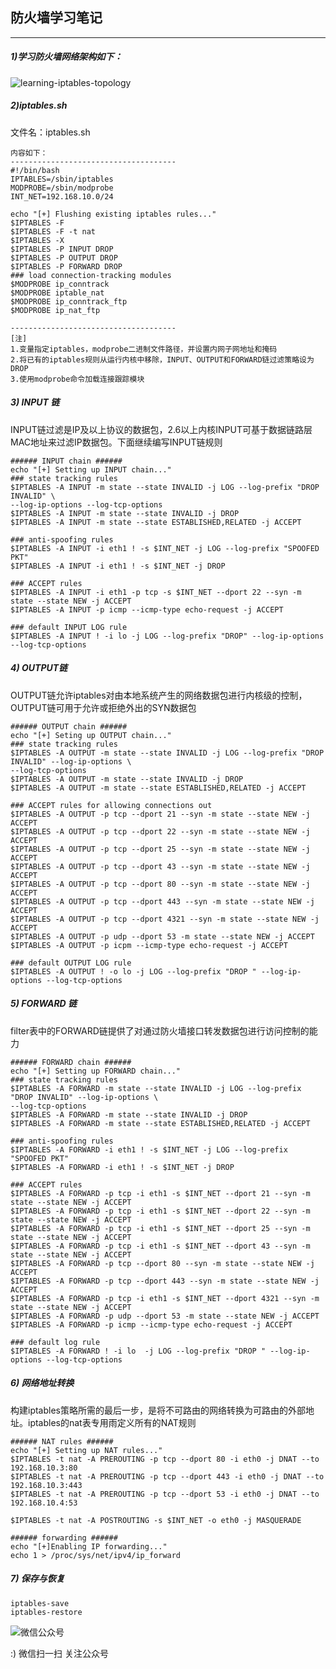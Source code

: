 <!--
author: os4uinfo
head: https://os4u.info/blog/img/sun.png
date: 2017-06-07
title: 防火墙学习笔记（1）
tags: iptables 
images: https://os4u.info/blog/img/sun.png
category: iptables
status: publish
summary: iptables学习，本节主要介绍防火墙的默认策略
-->

防火墙学习笔记
-
---



##### 1)学习防火墙网络架构如下：

![learning-iptables-topology](https://www.os4u.info/blog/iptables/images/learning-iptables-topology.png)

##### 2)iptables.sh

文件名：iptables.sh

```
内容如下：
-------------------------------------
#!/bin/bash
IPTABLES=/sbin/iptables
MODPROBE=/sbin/modprobe
INT_NET=192.168.10.0/24

echo "[+] Flushing existing iptables rules..."
$IPTABLES -F
$IPTABLES -F -t nat
$IPTABLES -X
$IPTABLES -P INPUT DROP
$IPTABLES -P OUTPUT DROP
$IPTABLES -P FORWARD DROP
### load connection-tracking modules
$MODPROBE ip_conntrack
$MODPROBE iptable_nat
$MODPROBE ip_conntrack_ftp
$MODPROBE ip_nat_ftp

-------------------------------------
[注] 
1.变量指定iptables，modprobe二进制文件路径，并设置内网子网地址和掩码
2.将已有的iptables规则从运行内核中移除，INPUT、OUTPUT和FORWARD链过滤策略设为DROP
3.使用modprobe命令加载连接跟踪模块

```
##### 3) INPUT 链

INPUT链过滤是IP及以上协议的数据包，2.6以上内核INPUT可基于数据链路层MAC地址来过滤IP数据包。下面继续编写INPUT链规则

```
###### INPUT chain ######
echo "[+] Setting up INPUT chain..."
### state tracking rules
$IPTABLES -A INPUT -m state --state INVALID -j LOG --log-prefix "DROP INVALID" \
--log-ip-options --log-tcp-options
$IPTABLES -A INPUT -m state --state INVALID -j DROP
$IPTABLES -A INPUT -m state --state ESTABLISHED,RELATED -j ACCEPT

### anti-spoofing rules
$IPTABLES -A INPUT -i eth1 ! -s $INT_NET -j LOG --log-prefix "SPOOFED PKT"
$IPTABLES -A INPUT -i eth1 ! -s $INT_NET -j DROP

### ACCEPT rules
$IPTABLES -A INPUT -i eth1 -p tcp -s $INT_NET --dport 22 --syn -m state --state NEW -j ACCEPT
$IPTABLES -A INPUT -p icmp --icmp-type echo-request -j ACCEPT

### default INPUT LOG rule
$IPTABLES -A INPUT ! -i lo -j LOG --log-prefix "DROP" --log-ip-options --log-tcp-options

```
##### 4) OUTPUT链
OUTPUT链允许iptables对由本地系统产生的网络数据包进行内核级的控制，OUTPUT链可用于允许或拒绝外出的SYN数据包

```
###### OUTPUT chain ######
echo "[+] Seting up OUTPUT chain..."
### state tracking rules
$IPTABLES -A OUTPUT -m state --state INVALID -j LOG --log-prefix "DROP INVALID" --log-ip-options \
--log-tcp-options
$IPTABLES -A OUTPUT -m state --state INVALID -j DROP
$IPTABLES -A OUTPUT -m state --state ESTABLISHED,RELATED -j ACCEPT

### ACCEPT rules for allowing connections out
$IPTABLES -A OUTPUT -p tcp --dport 21 --syn -m state --state NEW -j ACCEPT
$IPTABLES -A OUTPUT -p tcp --dport 22 --syn -m state --state NEW -j ACCEPT
$IPTABLES -A OUTPUT -p tcp --dport 25 --syn -m state --state NEW -j ACCEPT
$IPTABLES -A OUTPUT -p tcp --dport 43 --syn -m state --state NEW -j ACCEPT
$IPTABLES -A OUTPUT -p tcp --dport 80 --syn -m state --state NEW -j ACCEPT
$IPTABLES -A OUTPUT -p tcp --dport 443 --syn -m state --state NEW -j ACCEPT
$IPTABLES -A OUTPUT -p tcp --dport 4321 --syn -m state --state NEW -j ACCEPT
$IPTABLES -A OUTPUT -p udp --dport 53 -m state --state NEW -j ACCEPT
$IPTABLES -A OUTPUT -p icpm --icmp-type echo-request -j ACCEPT

### default OUTPUT LOG rule
$IPTABLES -A OUTPUT ! -o lo -j LOG --log-prefix "DROP " --log-ip-options --log-tcp-options

```

##### 5) FORWARD 链
filter表中的FORWARD链提供了对通过防火墙接口转发数据包进行访问控制的能力

```
###### FORWARD chain ######
echo "[+] Setting up FORWARD chain..."
### state tracking rules
$IPTABLES -A FORWARD -m state --state INVALID -j LOG --log-prefix "DROP INVALID" --log-ip-options \
--log-tcp-options
$IPTABLES -A FORWARD -m state --state INVALID -j DROP
$IPTABLES -A FORWARD -m state --state ESTABLISHED,RELATED -j ACCEPT

### anti-spoofing rules
$IPTABLES -A FORWARD -i eth1 ! -s $INT_NET -j LOG --log-prefix "SPOOFED PKT"
$IPTABLES -A FORWARD -i eth1 ! -s $INT_NET -j DROP

### ACCEPT rules
$IPTABLES -A FORWARD -p tcp -i eth1 -s $INT_NET --dport 21 --syn -m state --state NEW -j ACCEPT
$IPTABLES -A FORWARD -p tcp -i eth1 -s $INT_NET --dport 22 --syn -m state --state NEW -j ACCEPT
$IPTABLES -A FORWARD -p tcp -i eth1 -s $INT_NET --dport 25 --syn -m state --state NEW -j ACCEPT
$IPTABLES -A FORWARD -p tcp -i eth1 -s $INT_NET --dport 43 --syn -m state --state NEW -j ACCEPT
$IPTABLES -A FORWARD -p tcp --dport 80 --syn -m state --state NEW -j ACCEPT
$IPTABLES -A FORWARD -p tcp --dport 443 --syn -m state --state NEW -j ACCEPT
$IPTABLES -A FORWARD -p tcp -i eth1 -s $INT_NET --dport 4321 --syn -m state --state NEW -j ACCEPT
$IPTABLES -A FORWARD -p udp --dport 53 -m state --state NEW -j ACCEPT
$IPTABLES -A FORWARD -p icmp --icmp-type echo-request -j ACCEPT

### default log rule
$IPTABLES -A FORWARD ! -i lo  -j LOG --log-prefix "DROP " --log-ip-options --log-tcp-options

```

##### 6) 网络地址转换

构建iptables策略所需的最后一步，是将不可路由的网络转换为可路由的外部地址。iptables的nat表专用雨定义所有的NAT规则

```
###### NAT rules ######
echo "[+] Setting up NAT rules..."
$IPTABLES -t nat -A PREROUTING -p tcp --dport 80 -i eth0 -j DNAT --to 192.168.10.3:80
$IPTABLES -t nat -A PREROUTING -p tcp --dport 443 -i eth0 -j DNAT --to 192.168.10.3:443
$IPTABLES -t nat -A PREROUTING -p tcp --dport 53 -i eth0 -j DNAT --to 192.168.10.4:53

$IPTABLES -t nat -A POSTROUTING -s $INT_NET -o eth0 -j MASQUERADE

###### forwarding ######
echo "[+]Enabling IP forwarding..."
echo 1 > /proc/sys/net/ipv4/ip_forward

```

##### 7) 保存与恢复

```
iptables-save
iptables-restore

```

![微信公众号](https://www.os4u.info/wx.jpg) 

:) 微信扫一扫 关注公众号 
